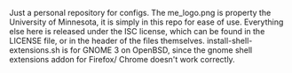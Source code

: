Just a personal repository for configs. The me_logo.png is property the
University of Minnesota, it is simply in this repo for ease of use. Everything
else here is released under the ISC license, which can be found in the LICENSE
file, or in the header of the files themselves. install-shell-extensions.sh is
for GNOME 3 on OpenBSD, since the gnome shell extensions addon for Firefox/
Chrome doesn't work correctly.
